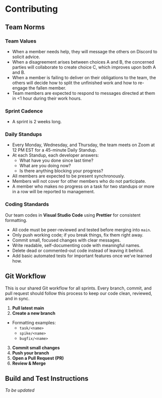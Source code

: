 
# Contributing


## Team Norms

### Team Values


-  When a member needs help, they will message the others on Discord to solicit advice.
-   When a disagreement arises between choices A and B, the concerned parties will collaborate to create choice C, which improves upon both A and B.
-   When a member is failing to deliver on their obligations to the team, the others will decide how to split the unfinished work and how to re-engage the fallen member.
 -   Team members are expected to respond to messages directed at them in <1 hour during their work hours.

### Sprint Cadence

-   A sprint is 2 weeks long.

### Daily Standups

[](https://github.com/nyu-software-engineering/scrum-framework/blob/main/team-norms.md#daily-standups)
-   Every Monday, Wednesday, and Thursday, the team meets on Zoom at 12 PM EST for a 45-minute Daily Standup.
- At each Standup, each developer answers: 
	-   What have you done since last time?
	-   What are you doing now?
	-   Is there anything blocking your progress?
-   All members are expected to be present synchronously.
-   Members will not cover for other members who do not participate.
-   A member who makes no progress on a task for two standups or more in a row will be reported to management.

### Coding Standards

Our team codes in **Visual Studio Code** using **Prettier** for consistent formatting.  
- All code must be peer-reviewed and tested before merging into `main`.
- Only push working code; if you break things, fix them right away.  
- Commit small, focused changes with clear messages.  
- Write readable, self-documenting code with meaningful names.  
- Delete dead or commented-out code instead of leaving it behind.  
- Add basic automated tests for important features once we’ve learned how.

## Git Workflow

This is our shared Git workflow for all sprints. Every branch, commit, and pull request should follow this process to keep our code clean, reviewed, and in sync.

1. **Pull latest main**
2. **Create a new branch**
- Formatting examples:
    - `task/<name>` 
    - `spike/<name>` 
    - `bugfix/<name>`
3. **Commit small changes**
4. **Push your branch**  
5. **Open a Pull Request (PR)**  
6. **Review & Merge**  

## Build and Test Instructions

_To be updated_